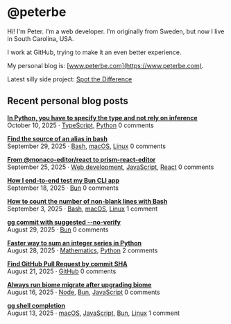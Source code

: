 # @peterbe

Hi! I'm Peter. I'm a web developer. I'm originally from Sweden, but now I live in South Carolina, USA.

I work at GitHub, trying to make it an even better experience.

My personal blog is: [www.peterbe.com](https://www.peterbe.com).

Latest silly side project: [Spot the Difference](https://spot-the-difference.peterbe.com)

## Recent personal blog posts

<!-- blog posts -->
[**In Python, you have to specify the type and not rely on inference**](https://www.peterbe.com/plog/in-python-you-have-to-specify-the-type-and-not-rely-on-inference)<br>
October 10, 2025 &middot; [TypeScript](https://www.peterbe.com/oc-TypeScript), [Python](https://www.peterbe.com/oc-Python) 0 comments

[**Find the source of an alias in bash**](https://www.peterbe.com/plog/find-the-source-of-an-alias-in-bash)<br>
September 29, 2025 &middot; [Bash](https://www.peterbe.com/oc-Bash), [macOS](https://www.peterbe.com/oc-macOS), [Linux](https://www.peterbe.com/oc-Linux) 0 comments

[**From @monaco-editor/react to prism-react-editor**](https://www.peterbe.com/plog/from-monaco-to-prism-react-editor)<br>
September 25, 2025 &middot; [Web development](https://www.peterbe.com/oc-Web+development), [JavaScript](https://www.peterbe.com/oc-JavaScript), [React](https://www.peterbe.com/oc-React) 0 comments

[**How I end-to-end test my Bun CLI app**](https://www.peterbe.com/plog/how-i-end-to-end-test-my-bun-cli-app)<br>
September 18, 2025 &middot; [Bun](https://www.peterbe.com/oc-Bun) 0 comments

[**How to count the number of non-blank lines with Bash**](https://www.peterbe.com/plog/how-to-count-the-number-of-non-blank-lines-with-bash)<br>
September 3, 2025 &middot; [Bash](https://www.peterbe.com/oc-Bash), [macOS](https://www.peterbe.com/oc-macOS), [Linux](https://www.peterbe.com/oc-Linux) 1 comment

[**gg commit with suggested --no-verify**](https://www.peterbe.com/plog/gg-commit-with-suggested-no-verify)<br>
August 29, 2025 &middot; [Bun](https://www.peterbe.com/oc-Bun) 0 comments

[**Faster way to sum an integer series in Python**](https://www.peterbe.com/plog/faster-way-to-sum-an-integer-series-in-python)<br>
August 28, 2025 &middot; [Mathematics](https://www.peterbe.com/oc-Mathematics), [Python](https://www.peterbe.com/oc-Python) 2 comments

[**Find GitHub Pull Request by commit SHA**](https://www.peterbe.com/plog/find-github-pull-request-by-commit-sha)<br>
August 21, 2025 &middot; [GitHub](https://www.peterbe.com/oc-GitHub) 0 comments

[**Always run biome migrate after upgrading biome**](https://www.peterbe.com/plog/always-run-biome-migrate-after-upgrading-biome)<br>
August 16, 2025 &middot; [Node](https://www.peterbe.com/oc-Node), [Bun](https://www.peterbe.com/oc-Bun), [JavaScript](https://www.peterbe.com/oc-JavaScript) 0 comments

[**gg shell completion**](https://www.peterbe.com/plog/gg-shell-completion)<br>
August 13, 2025 &middot; [macOS](https://www.peterbe.com/oc-macOS), [JavaScript](https://www.peterbe.com/oc-JavaScript), [Bun](https://www.peterbe.com/oc-Bun), [Linux](https://www.peterbe.com/oc-Linux) 1 comment
<!-- /blog posts -->
